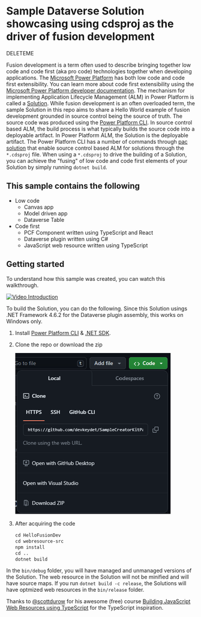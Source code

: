 # Sample Dataverse Solution showcasing using cdsproj as the driver of fusion development

DELETEME

Fusion development is a term often used to describe bringing together low code and code first (aka pro code) technologies together when developing applications. The [Microsoft Power Platform](https://learn.microsoft.com/power-platform/) has both low code and code first extensibility.  You can learn more about code first extensibility using the [Microsoft Power Platform developer documentation](https://learn.microsoft.com/power-platform/developer/).  The mechanism for implementing Application Lifecycle Management (ALM) in Power Platform is called a [Solution](https://learn.microsoft.com/power-platform/alm/solution-concepts-alm). While fusion development is an often overloaded term, the sample Solution in this repo aims to share a Hello World example of fusion development grounded in source control being the source of truth.  The source code was produced using the [Power Platform CLI](https://learn.microsoft.com/power-platform/developer/cli/introduction).  In source control based ALM, the build process is what typically builds the source code into a deployable artifact.  In Power Platform ALM, the Solution is the deployable artifact.  The Power Platform CLI has a number of commands through [pac solution](https://learn.microsoft.com/power-platform/developer/cli/reference/solution) that enable source control based ALM for solutions through the `*.cdsproj` file.  When using a `*.cdsproj` to drive the building of a Solution, you can achieve the "fusing" of low code and code first elements of your Solution by simply running `dotnet build`.

## This sample contains the following

* Low code
  * Canvas app
  * Model driven app
  * Dataverse Table
* Code first
  * PCF Component written using TypeScript and React
  * Dataverse plugin written using C#
  * JavaScript web resource written using TypeScript

## Getting started

To understand how this sample was created, you can watch this walkthrough.

[![Video Introduction](https://img.youtube.com/vi/oupkW92xXns/0.jpg)](https://www.youtube.com/watch?v=oupkW92xXns)

To build the Solution, you can do the following.  Since this Solution usings .NET Framework 4.6.2 for the Dataverse plugin assembly, this works on Windows only.

1. Install [Power Platform CLI](https://learn.microsoft.com/power-platform/developer/cli/introduction?tabs=windows#install-microsoft-power-platform-cli) & [.NET SDK](https://dotnet.microsoft.com/en-us/download).
1. Clone the repo or download the zip

    ![image of how to clone or download](clone-or-download.png)

1. After acquiring the code

    ```
    cd HelloFusionDev
    cd webresource-src
    npm install
    cd ..
    dotnet build
    ```

In the `bin/debug` folder, you will have managed and unmanaged versions of the Solution.  The web resource in the Solution will not be minified and will have source maps.  If you run `dotnet build -c release`, the Solutions will have optmized web resources in the `bin/release` folder.

Thanks to [@scottdurow](https://twitter.com/scottdurow) for his awesome (free) course [Building JavaScript Web Resources using TypeScript](https://learn.develop1.net/courses/building-javascript-web-resources-using-typescript/dashboard) for the TypeScript inspiration.
